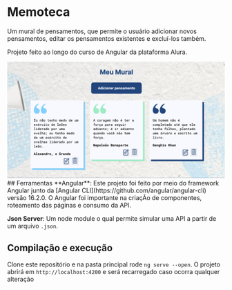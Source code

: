 # Memoteca
Um mural de pensamentos, que permite o usuário adicionar novos pensamentos, editar os pensamentos existentes e excluí-los também.

Projeto feito ao longo do curso de Angular da plataforma Alura.

<img src="./docs/memoteca-tela.png">
## Ferramentas
**Angular**: Este projeto foi feito por meio do framework Angular junto da [Angular CLI](https://github.com/angular/angular-cli) versão 16.2.0. O Angular foi importante na criaçÃo de componentes, roteamento das páginas e consumo da API.

**Json Server**: Um node module o qual permite simular uma API a partir de um arquivo `.json`.

## Compilação e execução

Clone este repositório e na pasta principal rode `ng serve --open`.
O projeto abrirá em `http://localhost:4200` e será recarregado caso ocorra qualquer alteração

